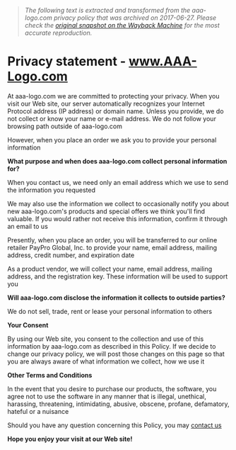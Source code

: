 > *The following text is extracted and transformed from the aaa-logo.com privacy policy that was archived on 2017-06-27. Please check the [original snapshot on the Wayback Machine](https://web.archive.org/web/20170627140533id_/http%3A//www.aaa-logo.com/ppolicy.php) for the most accurate reproduction.*

# Privacy statement - www.AAA-Logo.com

At aaa-logo.com we are committed to protecting your privacy. When you visit our Web site, our server automatically recognizes your Internet Protocol address (IP address) or domain name. Unless you provide, we do not collect or know your name or e-mail address. We do not follow your browsing path outside of aaa-logo.com

However, when you place an order we ask you to provide your personal information

**What purpose and when does aaa-logo.com collect personal information for?**

When you contact us, we need only an email address which we use to send the information you requested

We may also use the information we collect to occasionally notify you about new aaa-logo.com's products and special offers we think you'll find valuable. If you would rather not receive this information, confirm it through an email to us

Presently, when you place an order, you will be transferred to our online retailer PayPro Global, Inc. to provide your name, email address, mailing address, credit number, and expiration date

As a product vendor, we will collect your name, email address, mailing address, and the registration key. These information will be used to support you

**Will aaa-logo.com disclose the information it collects to outside parties?**

We do not sell, trade, rent or lease your personal information to others

**Your Consent**

By using our Web site, you consent to the collection and use of this information by aaa-logo.com as described in this Policy. If we decide to change our privacy policy, we will post those changes on this page so that you are always aware of what information we collect, how we use it

**Other Terms and Conditions**

In the event that you desire to purchase our products, the software, you agree not to use the software in any manner that is illegal, unethical, harassing, threatening, intimidating, abusive, obscene, profane, defamatory, hateful or a nuisance

Should you have any question concerning this Policy, you may [contact us](http://www.aaa-logo.com/support.php)

**Hope you enjoy your visit at our Web site!**
